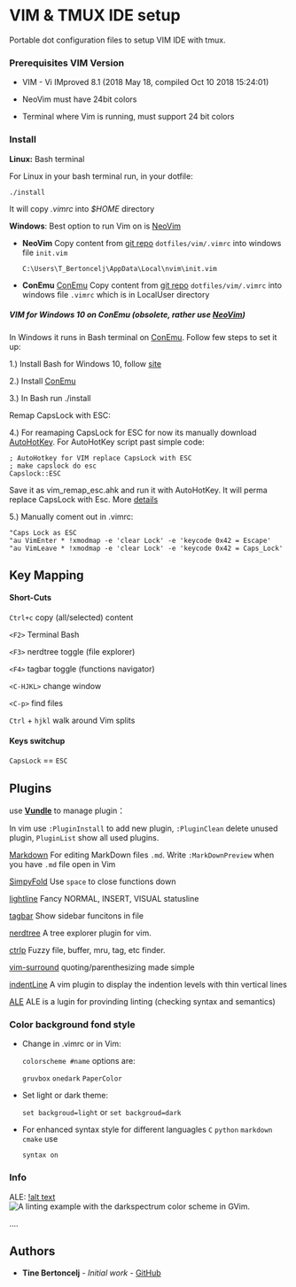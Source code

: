 # VIM & TMUX IDE setup

Portable dot configuration files to setup VIM IDE with tmux.

### Prerequisites VIM Version

* VIM - Vi IMproved 8.1 (2018 May 18, compiled Oct 10 2018 15:24:01)

* NeoVim must have 24bit colors

* Terminal where Vim is running, must support 24 bit colors


### Install  

 **Linux:** Bash terminal

  For Linux in your bash terminal run, in your dotfile:

    ./install
    
It will copy *.vimrc* into *$HOME* directory

  **Windows**: Best option to run Vim on is [NeoVim](https://neovim.io/)

  * **NeoVim** Copy content from [git repo](https://github.com/bertoncelj/dotfiles) `dotfiles/vim/.vimrc` into windows file `init.vim`


        C:\Users\T_Bertoncelj\AppData\Local\nvim\init.vim


  * **ConEmu** [ConEmu](https://conemu.github.io/) Copy content from [git repo](https://github.com/bertoncelj/dotfiles) `dotfiles/vim/.vimrc` into windows file `.vimrc` which is in LocalUser directory 


##### VIM for Windows 10 on ConEmu (obsolete, rather use [NeoVim](https://neovim.io/))

In Windows it runs in Bash terminal on [ConEmu](https://conemu.github.io/). Follow few steps to set it up:

1.) Install Bash for Windows 10, follow [site](https://www.howtogeek.com/249966/how-to-install-and-use-the-linux-bash-shell-on-windows-10/)

2.) Install [ConEmu](https://conemu.github.io/)

3.) In Bash run ./install

Remap CapsLock with ESC:

4.) For reamaping CapsLock for ESC for now its manually download [AutoHotKey](https://www.autohotkey.com/). For AutoHotKey script past simple code:

    ; AutoHotkey for VIM replace CapsLock with ESC
    ; make capslock do esc
    Capslock::ESC

Save it as vim_remap_esc.ahk and run it with AutoHotKey. It will perma replace CapsLock with Esc. 
More [details](http://ergoemacs.org/emacs/vi_remap_escape_key.html)

5.) Manually coment out in .vimrc:
   
    "Caps Lock as ESC
    "au VimEnter * !xmodmap -e 'clear Lock' -e 'keycode 0x42 = Escape'
    "au VimLeave * !xmodmap -e 'clear Lock' -e 'keycode 0x42 = Caps_Lock'
## Key Mapping

#### Short-Cuts

`Ctrl+c` copy (all/selected) content 

`<F2>` Terminal Bash

`<F3>` nerdtree toggle (file explorer) 

`<F4>` tagbar toggle (functions navigator)

`<C-HJKL>` change window 

`<C-p>` find files 

`Ctrl` + `hjkl` walk around Vim splits

#### Keys switchup

`CapsLock` == `ESC`

## Plugins

use [**Vundle**](https://github.com/VundleVim/Vundle) to manage plugin：

In vim use `:PluginInstall` to add new plugin, `:PluginClean` delete unused plugin, `PluginList` show all used plugins.

[Markdown](https://github.com/iamcco/markdown-preview.vim) For editing MarkDown files `.md`. Write `:MarkDownPreview` when you have `.md` file open in Vim

[SimpyFold](https://github.com/tmhedberg/SimpylFold) Use `space` to close functions down

[lightline](https://github.com/itchyny/lightline.vim)  Fancy NORMAL, INSERT, VISUAL statusline

[tagbar](https://github.com/preservim/tagbar) Show sidebar funcitons in file

[nerdtree](https://github.com/scrooloose/nerdtree) A tree explorer plugin for vim.
 
[ctrlp](https://github.com/kien/ctrlp.vim) Fuzzy file, buffer, mru, tag, etc finder.

[vim-surround](https://github.com/tpope/vim-surround) quoting/parenthesizing made simple

[indentLine](https://github.com/Yggdroot/indentLine) A vim plugin to display the indention levels with thin vertical lines

[ALE](https://github.com/w0rp/ale) ALE is a lugin for provinding linting (checking syntax and semantics)

### Color background fond style

+ Change in .vimrc or in Vim:

  `colorscheme #name` options are:

   `gruvbox`
`onedark`
`PaperColor`

+ Set light or dark theme: 

  `set backgroud=light`
 or `set backgroud=dark`

+ For enhanced syntax style for different languagles `C` `python` `markdown` `cmake` use

    `syntax on`

### Info
ALE:
[!alt text](https://raw.githubusercontent.com/w0rp/ale/master/img/example.gif)
<img src="img/example.gif?raw=true" alt="A linting example with the darkspectrum color scheme in GVim." title="A linting example with the darkspectrum color scheme in GVim.">

....

## Authors
* **Tine Bertoncelj** - *Initial work* - [GitHub](https://github.com/bertoncelj)

